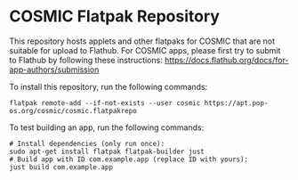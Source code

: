 # COSMIC Flatpak Repository

This repository hosts applets and other flatpaks for COSMIC that are not suitable for upload
to Flathub. For COSMIC apps, please first try to submit to Flathub by following these instructions: https://docs.flathub.org/docs/for-app-authors/submission

To install this repository, run the following commands:
```
flatpak remote-add --if-not-exists --user cosmic https://apt.pop-os.org/cosmic/cosmic.flatpakrepo
```

To test building an app, run the following commands:
```
# Install dependencies (only run once):
sudo apt-get install flatpak flatpak-builder just
# Build app with ID com.example.app (replace ID with yours):
just build com.example.app
```
